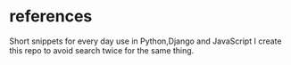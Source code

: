 # references
Short snippets for every day use in Python,Django and JavaScript
I create this repo to avoid search twice for the same thing.
